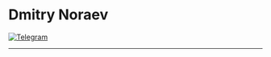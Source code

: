 # Dmitry Noraev

[![Telegram](https://img.shields.io/badge/Telegram-AliceCarroll239-blue?style=flat&logo=Telegram&logoColor=white)](https://t.me/AliceCarroll239 "Telegram")

---
